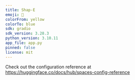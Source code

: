 ```yaml
---
title: Shap-E
emoji: 🧢
colorFrom: yellow
colorTo: blue
sdk: gradio
sdk_version: 3.28.3
python_version: 3.10.11
app_file: app.py
pinned: false
license: mit
---
```


Check out the configuration reference at https://huggingface.co/docs/hub/spaces-config-reference
